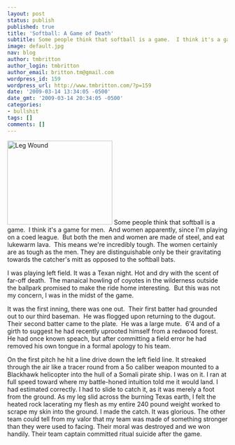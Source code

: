 ```yaml
---
layout: post
status: publish
published: true
title: 'Softball: A Game of Death'
subtitle: Some people think that softball is a game.  I think it's a game for men.
image: default.jpg
nav: blog
author: tmbritton
author_login: tmbritton
author_email: britton.tm@gmail.com
wordpress_id: 159
wordpress_url: http://www.tmbritton.com/?p=159
date: '2009-03-14 13:34:05 -0500'
date_gmt: '2009-03-14 20:34:05 -0500'
categories:
- bullshit
tags: []
comments: []
---
```

<p><img class="float-right" src="http://farm4.static.flickr.com/3604/3353338625_1bdcbd6a73_m.jpg" alt="Leg Wound" width="240" height="192" /> Some people think that softball is a game.  I think it's a game for men.  And women apparently, since I'm playing on a coed league.  But both the men and women are made of steel, and eat lukewarm lava.  This means we're incredibly tough.  The women certainly are as tough as the men.  They are distinguishable only be their gravitating towards the catcher's mitt as opposed to the softball bats.</p>
<p>I was playing left field.  It was a Texan night.  Hot and dry with the scent of far-off death.  The manaical howling of coyotes in the wilderness outside the ballpark promised to make the ride home interesting.  But this was not my concern, I was in the midst of the game.</p>
<p>It was the first inning, there was one out.  Their first batter had grounded out to our third baseman.  He was flogged upon returning to the dugout.  Their second batter came to the plate.  He was a large mute.  6'4 and of a girth to suggest he had recently uprooted himself from a redwood forest.  He had once known speach, but after committing a field error he had removed his own tongue in a formal apology to his team.</p>
<p>On the first pitch he hit a line drive down the left field line.  It streaked through the air like a tracer round from a 5o caliber weapon mounted to a Blackhawk helicopter into the hull of a Somali pirate ship.  I was on it.  I ran at full speed toward where my battle-honed intuition told me it would land.  I had estimated correctly.  I had to slide to catch it, as it was merely a foot from the ground.  As my leg slid across the burning Texas earth, I felt the heated rock lacerating my flesh as my entire 240 pound weight worked to scrape my skin into the ground.  I made the catch.  It was glorious.  The other team could tell from my valor that my team was made of something stronger than they were used to facing.  Their moral was destroyed and we won handily.  Their team captain committed ritual suicide after the game.</p>
